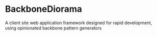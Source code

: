 BackboneDiorama
===============

A client site web application framework designed for rapid development, using opinionated backbone pattern generators